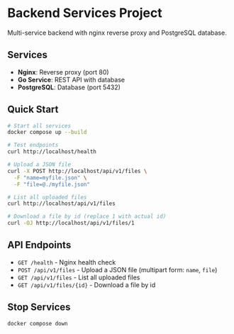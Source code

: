 # Backend Services Project

Multi-service backend with nginx reverse proxy and PostgreSQL database.

## Services

- **Nginx**: Reverse proxy (port 80)
- **Go Service**: REST API with database
- **PostgreSQL**: Database (port 5432)

## Quick Start

```bash
# Start all services
docker compose up --build

# Test endpoints
curl http://localhost/health

# Upload a JSON file
curl -X POST http://localhost/api/v1/files \
  -F "name=myfile.json" \
  -F "file=@./myfile.json"

# List all uploaded files
curl http://localhost/api/v1/files

# Download a file by id (replace 1 with actual id)
curl -OJ http://localhost/api/v1/files/1
```

## API Endpoints

- `GET /health` - Nginx health check
- `POST /api/v1/files` - Upload a JSON file (multipart form: `name`, `file`)
- `GET /api/v1/files` - List all uploaded files
- `GET /api/v1/files/{id}` - Download a file by id

## Stop Services

```bash
docker compose down
``` 